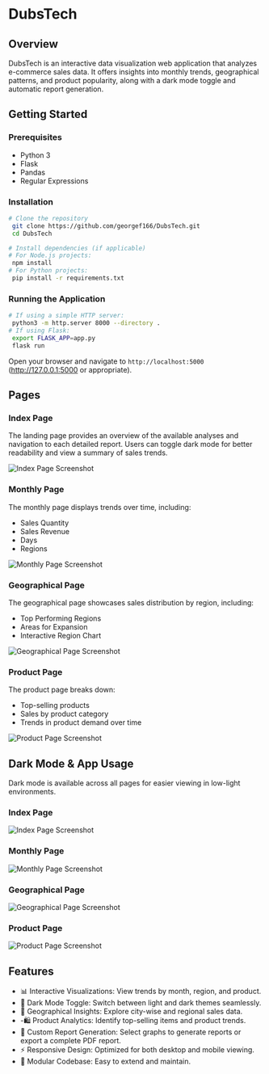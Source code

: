 # DubsTech

## Overview

DubsTech is an interactive data visualization web application that analyzes e-commerce sales data.
It offers insights into monthly trends, geographical patterns, and product popularity, along with a dark mode toggle and automatic report generation.

## Getting Started

### Prerequisites

- Python 3
- Flask
- Pandas
- Regular Expressions

### Installation

```bash
# Clone the repository
 git clone https://github.com/georgef166/DubsTech.git
 cd DubsTech

# Install dependencies (if applicable)
# For Node.js projects:
 npm install
# For Python projects:
 pip install -r requirements.txt
```

### Running the Application

```bash
# If using a simple HTTP server:
 python3 -m http.server 8000 --directory .
# If using Flask:
 export FLASK_APP=app.py
 flask run
```

Open your browser and navigate to `http://localhost:5000` (http://127.0.0.1:5000 or appropriate).

## Pages

### Index Page
The landing page provides an overview of the available analyses and navigation to each detailed report.
Users can toggle dark mode for better readability and view a summary of sales trends.

![Index Page Screenshot](readmeimages/homepage.png)

### Monthly Page
The monthly page displays trends over time, including:
- Sales Quantity
- Sales Revenue
- Days
- Regions

![Monthly Page Screenshot](readmeimages/monthlyanalysis.png)

### Geographical Page
The geographical page showcases sales distribution by region, including:
- Top Performing Regions
- Areas for Expansion
- Interactive Region Chart

![Geographical Page Screenshot](readmeimages/geographicalanalysis.png)

### Product Page
The product page breaks down:
- Top-selling products
- Sales by product category
- Trends in product demand over time

![Product Page Screenshot](readmeimages/productanalysis.png)


## Dark Mode & App Usage
Dark mode is available across all pages for easier viewing in low-light environments.

### Index Page

![Index Page Screenshot](readmeimages/darkhome.png)

### Monthly Page

![Monthly Page Screenshot](readmeimages/darkmonthly.png)

### Geographical Page

![Geographical Page Screenshot](readmeimages/darkgeographical.png)

### Product Page

![Product Page Screenshot](readmeimages/darkproduct.png)


## Features
- 📊 Interactive Visualizations: View trends by month, region, and product.
- 🌙 Dark Mode Toggle: Switch between light and dark themes seamlessly.
- 📍 Geographical Insights: Explore city-wise and regional sales data.
- -🛍️ Product Analytics: Identify top-selling items and product trends.
- 📄 Custom Report Generation: Select graphs to generate reports or export a complete PDF report.
- ⚡ Responsive Design: Optimized for both desktop and mobile viewing.
- 🧩 Modular Codebase: Easy to extend and maintain.

